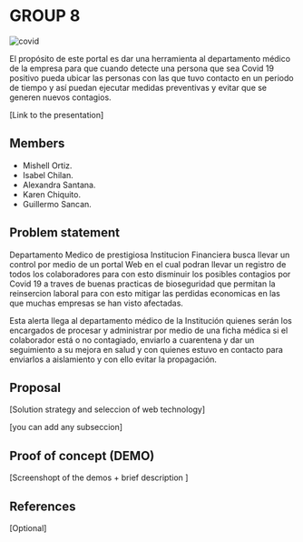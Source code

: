 # GROUP 8

![covid](https://user-images.githubusercontent.com/65081905/82744471-9e719b00-9d3e-11ea-9a67-ff243e0cdbd9.JPG)


El propósito de este portal es dar una herramienta al departamento médico de la empresa para que cuando detecte una persona que sea Covid 19 positivo pueda ubicar las personas con las que tuvo contacto en un periodo de tiempo y así puedan ejecutar medidas preventivas y evitar que se generen nuevos contagios.

[Link to the presentation] 

## Members

 - Mishell Ortiz.
 - Isabel Chilan.
 - Alexandra Santana.
 - Karen Chiquito.
 - Guillermo Sancan.


## Problem statement

Departamento Medico de prestigiosa Institucion Financiera busca llevar un control por medio de un portal Web en el cual podran llevar un registro de todos los colaboradores para con esto disminuir los posibles contagios por Covid 19 a traves de buenas practicas de bioseguridad que permitan la reinsercion laboral para con esto mitigar las perdidas economicas en las que muchas empresas se han visto afectadas.

Esta alerta llega al departamento médico de la Institución quienes serán los encargados de procesar y administrar por medio de una ficha médica si el colaborador está o no contagiado, enviarlo a cuarentena y  dar un seguimiento a su mejora en salud y con quienes estuvo en contacto para enviarlos a aislamiento y con ello evitar la propagación.


## Proposal

[Solution strategy and seleccion of web technology]

[you can add any subseccion]


## Proof of concept (DEMO)

[Screenshopt of the demos + brief description ]


## References

[Optional]
